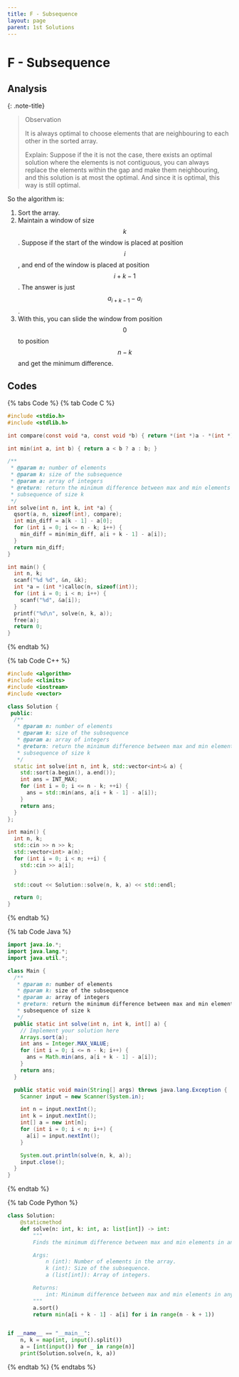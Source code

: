 ```yaml
---
title: F - Subsequence
layout: page
parent: 1st Solutions
---
```


# F - Subsequence

## Analysis

{: .note-title}
> Observation
>
> It is always optimal to choose elements that are neighbouring to each other in the sorted array.
>
> Explain: Suppose if the it is not the case, there exists an optimal solution where the elements is not contiguous, you can always replace the elements within the gap and make them neighbouring, and this solution is at most the optimal. And since it is optimal, this way is still optimal.

So the algorithm is:

1. Sort the array.
2. Maintain a window of size $$k$$. Suppose if the start of the window is placed at position $$i$$, and end of the window is placed at position $$i + k - 1$$. The answer is just $$a_{i + k - 1} - a_i$$.
3. With this, you can slide the window from position $$0$$ to position $$n - k$$ and get the minimum difference.

## Codes

{% tabs Code %}
{% tab Code C %}
```c
#include <stdio.h>
#include <stdlib.h>

int compare(const void *a, const void *b) { return *(int *)a - *(int *)b; }

int min(int a, int b) { return a < b ? a : b; }

/**
 * @param n: number of elements
 * @param k: size of the subsequence
 * @param a: array of integers
 * @return: return the minimum difference between max and min elements in any
 * subsequence of size k
 */
int solve(int n, int k, int *a) {
  qsort(a, n, sizeof(int), compare);
  int min_diff = a[k - 1] - a[0];
  for (int i = 0; i <= n - k; i++) {
    min_diff = min(min_diff, a[i + k - 1] - a[i]);
  }
  return min_diff;
}

int main() {
  int n, k;
  scanf("%d %d", &n, &k);
  int *a = (int *)calloc(n, sizeof(int));
  for (int i = 0; i < n; i++) {
    scanf("%d", &a[i]);
  }
  printf("%d\n", solve(n, k, a));
  free(a);
  return 0;
}
```
{% endtab %}

{% tab Code C++ %}
```cpp
#include <algorithm>
#include <climits>
#include <iostream>
#include <vector>

class Solution {
 public:
  /**
   * @param n: number of elements
   * @param k: size of the subsequence
   * @param a: array of integers
   * @return: return the minimum difference between max and min elements in any
   * subsequence of size k
   */
  static int solve(int n, int k, std::vector<int>& a) {
    std::sort(a.begin(), a.end());
    int ans = INT_MAX;
    for (int i = 0; i <= n - k; ++i) {
      ans = std::min(ans, a[i + k - 1] - a[i]);
    }
    return ans;
  }
};

int main() {
  int n, k;
  std::cin >> n >> k;
  std::vector<int> a(n);
  for (int i = 0; i < n; ++i) {
    std::cin >> a[i];
  }

  std::cout << Solution::solve(n, k, a) << std::endl;

  return 0;
}
```
{% endtab %}

{% tab Code Java %}
```java
import java.io.*;
import java.lang.*;
import java.util.*;

class Main {
  /**
   * @param n: number of elements
   * @param k: size of the subsequence
   * @param a: array of integers
   * @return: return the minimum difference between max and min elements in any
   * subsequence of size k
   */
  public static int solve(int n, int k, int[] a) {
    // Implement your solution here
    Arrays.sort(a);
    int ans = Integer.MAX_VALUE;
    for (int i = 0; i <= n - k; i++) {
      ans = Math.min(ans, a[i + k - 1] - a[i]);
    }
    return ans;
  }

  public static void main(String[] args) throws java.lang.Exception {
    Scanner input = new Scanner(System.in);

    int n = input.nextInt();
    int k = input.nextInt();
    int[] a = new int[n];
    for (int i = 0; i < n; i++) {
      a[i] = input.nextInt();
    }

    System.out.println(solve(n, k, a));
    input.close();
  }
}
```
{% endtab %}

{% tab Code Python %}
```python
class Solution:
    @staticmethod
    def solve(n: int, k: int, a: list[int]) -> int:
        """
        Finds the minimum difference between max and min elements in any subsequence of size k.

        Args:
            n (int): Number of elements in the array.
            k (int): Size of the subsequence.
            a (list[int]): Array of integers.

        Returns:
            int: Minimum difference between max and min elements in any subsequence of size k.
        """
        a.sort()
        return min(a[i + k - 1] - a[i] for i in range(n - k + 1))


if __name__ == "__main__":
    n, k = map(int, input().split())
    a = [int(input()) for _ in range(n)]
    print(Solution.solve(n, k, a))
```
{% endtab %}
{% endtabs %}
